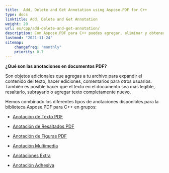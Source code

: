 ```yaml
---
title:  Add, Delete and Get Annotation using Aspose.PDF for C++
type: docs
linktitle: Add, Delete and Get Annotation
weight: 20
url: es/cpp/add-delete-and-get-annotation/
description: Con Aspose.PDF para C++ puedes agregar, eliminar y obtener anotaciones de tu archivo PDF. Verifica todas las listas de anotaciones para resolver tu tarea.
lastmod: "2021-11-24"
sitemap:
    changefreq: "monthly"
    priority: 0.7
---
```


**¿Qué son las anotaciones en documentos PDF?**

Son objetos adicionales que agregas a tu archivo para expandir el contenido del texto, hacer ediciones, comentarios para otros usuarios. También es posible hacer que el texto en el documento sea más legible, resaltarlo, subrayarlo o agregar texto completamente nuevo.

Hemos combinado los diferentes tipos de anotaciones disponibles para la biblioteca Aspose.PDF para C++ en grupos:

- [Anotación de Texto PDF](/pdf/cpp/text-annotation/)
- [Anotación de Resaltados PDF](/pdf/cpp/highlights-annotation/)
- [Anotación de Figuras PDF](/pdf/cpp/figures-annotation/)

- [Anotación Multimedia](/pdf/cpp/multimedia-annotation/)
- [Anotaciones Extra](/pdf/cpp/extra-annotations/)
- [Anotación Adhesiva](/pdf/cpp/sticky-annotations/)
